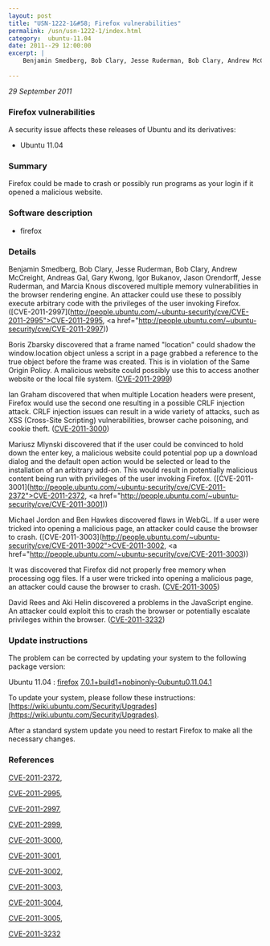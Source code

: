 ```yaml
---
layout: post
title: "USN-1222-1&#58; Firefox vulnerabilities"
permalink: /usn/usn-1222-1/index.html
category:  ubuntu-11.04
date: 2011--29 12:00:00
excerpt: |
    Benjamin Smedberg, Bob Clary, Jesse Ruderman, Bob Clary, Andrew McCreight, Andreas Gal, Gary Kwong, Igor Bukanov, Jason Orendorff, Jesse Ruderman, and Marcia Knous discovered multiple memory vulnerabilities in the browser rendering engine. An attacker could use these to possibly execute arbitrary code with the privileges of the user invoking Firefox. ([CVE-2011-2997](http://people.ubuntu.com/~ubuntu-security/cve/CVE-2011-2995">CVE-2011-2995</a>, <a href="http://people.ubuntu.com/~ubuntu-security/cve/CVE-2011-2997))
    
--- 
```

 
 

*29 September 2011*

### Firefox vulnerabilities

A security issue affects these releases of Ubuntu and its derivatives:

* Ubuntu 11.04

### Summary

Firefox could be made to crash or possibly run programs as your login if it opened a malicious website.

### Software description

* firefox 

### Details

Benjamin Smedberg, Bob Clary, Jesse Ruderman, Bob Clary, Andrew McCreight, Andreas Gal, Gary Kwong, Igor Bukanov, Jason Orendorff, Jesse Ruderman, and Marcia Knous discovered multiple memory vulnerabilities in the browser rendering engine. An attacker could use these to possibly execute arbitrary code with the privileges of the user invoking Firefox. ([CVE-2011-2997](http://people.ubuntu.com/~ubuntu-security/cve/CVE-2011-2995">CVE-2011-2995</a>, <a href="http://people.ubuntu.com/~ubuntu-security/cve/CVE-2011-2997))

Boris Zbarsky discovered that a frame named &quot;location&quot; could shadow the window.location object unless a script in a page grabbed a reference to the true object before the frame was created. This is in violation of the Same Origin Policy. A malicious website could possibly use this to access another website or the local file system. ([CVE-2011-2999](http://people.ubuntu.com/~ubuntu-security/cve/CVE-2011-2999))

Ian Graham discovered that when multiple Location headers were present, Firefox would use the second one resulting in a possible CRLF injection attack. CRLF injection issues can result in a wide variety of attacks, such as XSS (Cross-Site Scripting) vulnerabilities, browser cache poisoning, and cookie theft. ([CVE-2011-3000](http://people.ubuntu.com/~ubuntu-security/cve/CVE-2011-3000))

Mariusz Mlynski discovered that if the user could be convinced to hold down the enter key, a malicious website could potential pop up a download dialog and the default open action would be selected or lead to the installation of an arbitrary add-on. This would result in potentially malicious content being run with privileges of the user invoking Firefox. ([CVE-2011-3001](http://people.ubuntu.com/~ubuntu-security/cve/CVE-2011-2372">CVE-2011-2372</a>, <a href="http://people.ubuntu.com/~ubuntu-security/cve/CVE-2011-3001))

Michael Jordon and Ben Hawkes discovered flaws in WebGL. If a user were tricked into opening a malicious page, an attacker could cause the browser to crash. ([CVE-2011-3003](http://people.ubuntu.com/~ubuntu-security/cve/CVE-2011-3002">CVE-2011-3002</a>, <a href="http://people.ubuntu.com/~ubuntu-security/cve/CVE-2011-3003))

It was discovered that Firefox did not properly free memory when processing ogg files. If a user were tricked into opening a malicious page, an attacker could cause the browser to crash. ([CVE-2011-3005](http://people.ubuntu.com/~ubuntu-security/cve/CVE-2011-3005))

David Rees and Aki Helin discovered a problems in the JavaScript engine. An attacker could exploit this to crash the browser or potentially escalate privileges within the browser. ([CVE-2011-3232](http://people.ubuntu.com/~ubuntu-security/cve/CVE-2011-3232)) 

### Update instructions

The problem can be corrected by updating your system to the following package version:

Ubuntu 11.04
 : [firefox](https://launchpad.net/ubuntu/+source/firefox) <span> [7.0.1+build1+nobinonly-0ubuntu0.11.04.1](https://launchpad.net/ubuntu/+source/firefox/7.0.1+build1+nobinonly-0ubuntu0.11.04.1) </span> 

To update your system, please follow these instructions: [https://wiki.ubuntu.com/Security/Upgrades](https://wiki.ubuntu.com/Security/Upgrades).

After a standard system update you need to restart Firefox to make all the necessary changes. 

### References

 
 [CVE-2011-2372](http://people.ubuntu.com/~ubuntu-security/cve/CVE-2011-2372), 

 [CVE-2011-2995](http://people.ubuntu.com/~ubuntu-security/cve/CVE-2011-2995), 

 [CVE-2011-2997](http://people.ubuntu.com/~ubuntu-security/cve/CVE-2011-2997), 

 [CVE-2011-2999](http://people.ubuntu.com/~ubuntu-security/cve/CVE-2011-2999), 

 [CVE-2011-3000](http://people.ubuntu.com/~ubuntu-security/cve/CVE-2011-3000), 

 [CVE-2011-3001](http://people.ubuntu.com/~ubuntu-security/cve/CVE-2011-3001), 

 [CVE-2011-3002](http://people.ubuntu.com/~ubuntu-security/cve/CVE-2011-3002), 

 [CVE-2011-3003](http://people.ubuntu.com/~ubuntu-security/cve/CVE-2011-3003), 

 [CVE-2011-3004](http://people.ubuntu.com/~ubuntu-security/cve/CVE-2011-3004), 

 [CVE-2011-3005](http://people.ubuntu.com/~ubuntu-security/cve/CVE-2011-3005), 

 [CVE-2011-3232](http://people.ubuntu.com/~ubuntu-security/cve/CVE-2011-3232)
 

